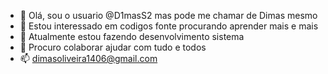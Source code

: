 - 👋 Olá, sou o usuario @D1masS2 mas pode me chamar de Dimas mesmo 
- 👀 Estou interessado em codigos fonte procurando aprender mais e mais 
- 🌱 Atualmente estou fazendo desenvolvimento  sistema 
- 💞️ Procuro colaborar ajudar com tudo e todos 
- 📫 dimasoliveira1406@gmail.com 
